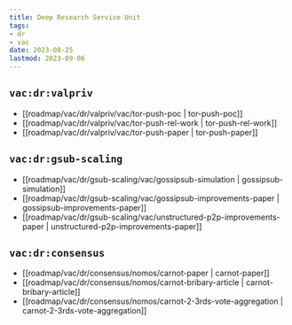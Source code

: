 ```yaml
---
title: Deep Research Service Unit
tags:
- dr
- vac
date: 2023-08-25
lastmod: 2023-09-06
---
```


## `vac:dr:valpriv`

* [[roadmap/vac/dr/valpriv/vac/tor-push-poc | tor-push-poc]]
* [[roadmap/vac/dr/valpriv/vac/tor-push-rel-work | tor-push-rel-work]]
* [[roadmap/vac/dr/valpriv/vac/tor-push-paper | tor-push-paper]]

## `vac:dr:gsub-scaling`

* [[roadmap/vac/dr/gsub-scaling/vac/gossipsub-simulation | gossipsub-simulation]]
* [[roadmap/vac/dr/gsub-scaling/vac/gossipsub-improvements-paper | gossipsub-improvements-paper]]
* [[roadmap/vac/dr/gsub-scaling/vac/unstructured-p2p-improvements-paper | unstructured-p2p-improvements-paper]]

## `vac:dr:consensus`

* [[roadmap/vac/dr/consensus/nomos/carnot-paper | carnot-paper]]
* [[roadmap/vac/dr/consensus/nomos/carnot-bribary-article | carnot-bribary-article]]
* [[roadmap/vac/dr/consensus/nomos/carnot-2-3rds-vote-aggregation | carnot-2-3rds-vote-aggregation]]
